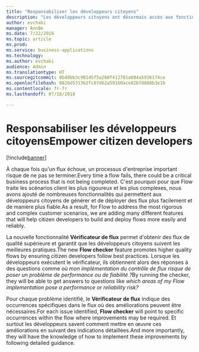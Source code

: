 ```yaml
---
title: "Responsabiliser les développeurs citoyens"
description: "Les développeurs citoyens ont désormais accès aux fonctionnalités clés nécessaires pour utiliser Microsoft Flow afin de créer des solutions plus fiables et prêtes à l'emploi."
author: evchaki
manager: AnnBe
ms.date: 7/22/2018
ms.topic: article
ms.prod: 
ms.service: business-applications
ms.technology: 
ms.author: evchaki
audience: Admin
ms.translationtype: HT
ms.sourcegitcommit: 0b40bb3c98145f5a260f412701a884a5936174ce
ms.openlocfilehash: 0826d531362fc07d62a59160ace82b7d888b3e16
ms.contentlocale: fr-fr
ms.lasthandoff: 07/18/2018

---
```

# <a name="empower-citizen-developers"></a><span data-ttu-id="70d08-103">Responsabiliser les développeurs citoyens</span><span class="sxs-lookup"><span data-stu-id="70d08-103">Empower citizen developers</span></span>


[!include[banner](../../includes/banner.md)]

<span data-ttu-id="70d08-104">À chaque fois qu'un flux échoue, un processus d'entreprise important risque de ne pas se terminer.</span><span class="sxs-lookup"><span data-stu-id="70d08-104">Every time a flow fails, there could be a critical business process that is not being completed.</span></span> <span data-ttu-id="70d08-105">C'est pourquoi pour que Flow traite les scénarios client les plus rigoureux et les plus complexes, nous avons ajouté de nombreuses fonctionnalités qui permettent aux développeurs citoyens de générer et de déployer des flux plus facilement et de manière plus fiable.</span><span class="sxs-lookup"><span data-stu-id="70d08-105">As a result, for Flow to address the most rigorous and complex customer scenarios, we are adding many different features that will help citizen developers to build and deploy flows more easily and reliably.</span></span> 

<span data-ttu-id="70d08-106">La nouvelle fonctionnalité **Vérificateur de flux** permet d'obtenir des flux de qualité supérieure et garantit que les développeurs citoyens suivent les meilleures pratiques.</span><span class="sxs-lookup"><span data-stu-id="70d08-106">The new **Flow checker** feature promotes higher quality flows by ensuring citizen developers follow best practices.</span></span> <span data-ttu-id="70d08-107">Lorsque les développeurs exécutent le vérificateur, ils obtiennent alors des réponses à des questions comme *où mon implémentation du contrôle de flux risque de poser un problème de performance ou de fiabilité ?*</span><span class="sxs-lookup"><span data-stu-id="70d08-107">By running the checker, they will be able to get answers to questions like *which areas of my Flow implementation pose a performance or reliability risk?*</span></span> 

<span data-ttu-id="70d08-108">Pour chaque problème identifié, le **Vérificateur de flux** indique des occurrences spécifiques dans le flux où des améliorations peuvent être nécessaires.</span><span class="sxs-lookup"><span data-stu-id="70d08-108">For each issue identified, **Flow checker** will point to specific occurrences within the flow where improvements may be required.</span></span> <span data-ttu-id="70d08-109">Et surtout les développeurs savent comment mettre en œuvre ces améliorations en suivant des indications détaillées.</span><span class="sxs-lookup"><span data-stu-id="70d08-109">And more importantly, they will have the knowledge of how to implement these improvements by following detailed guidance.</span></span>

